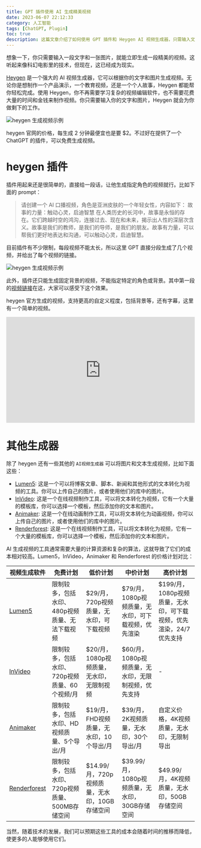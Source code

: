 ```yaml
---
title: GPT 插件使用 AI 生成精美视频
date: 2023-06-07 22:12:33
category: 人工智能
tags: [ChatGPT, Plugin]  
toc: true
description: 这篇文章介绍了如何使用 GPT 插件和 Heygen AI 视频生成器，只需输入文字和图片，就能生成精美的视频。文章还详细比较了其他视频生成工具，如 Lumen5、InVideo、Animaker 和 Renderforest，以及它们的价格计划。无论你是想制作产品演示、教育视频还是个人故事，这些工具都能帮你轻松完成。随着技术的发展，这些工具的成本预期会降低，使更多的人能够使用它们。
---
```


想象一下，你只需要输入一段文字和一张图片，就能立即生成一段精美的视频。这听起来像科幻电影里的技术，但现在，这已经成为现实。

[Heygen](https://app.heygen.com/home) 是一个强大的 AI 视频生成器，它可以根据你的文字和图片生成视频。无论你是想制作一个产品演示，一个教育视频，还是一个个人故事，Heygen 都能帮你轻松完成。使用 Heygen，你不再需要学习复杂的视频编辑软件，也不需要花费大量的时间和金钱来制作视频。你只需要输入你的文字和图片，Heygen 就会为你做剩下的工作。

![heygen 生成视频示例](https://slefboot-1251736664.cos.ap-beijing.myqcloud.com/20230607_gpt4_heygen_video.png)

<!--more-->

heygen 官网的价格，每生成 2 分钟最便宜也是要 $2。不过好在提供了一个 ChatGPT 的插件，可以免费生成视频。

# heygen 插件

插件用起来还是很简单的，直接给一段话，让他生成指定角色的视频就行。比如下面的 prompt：

> 请创建一个 AI 口播视频，角色是亚洲皮肤的一个年轻女性，内容如下：
> 故事的力量：触动心灵，启迪智慧
> 在人类历史的长河中，故事是永恒的存在。它们跨越时空的鸿沟，连接过去、现在和未来，揭示出人性的深层次含义。故事是我们的教师，是我们的导师，是我们的朋友。故事有力量，可以帮我们更好地表达和沟通，可以触动心灵，启迪智慧。

目前插件有不少限制，每段视频不能太长，所以这里 GPT 直接分段生成了几个视频，并给出了每个视频的链接。

![heygen 生成视频示例](https://slefboot-1251736664.cos.ap-beijing.myqcloud.com/20230607_gpt4_heygen_video_2.png)

此外，插件还只能生成固定背景的视频，不能指定特定的角色或背景。其中第一段的[视频链接](https://app.heygen.com/share/a74a4731cea14631bd05469d92c07649?sid=openai-plugin)在这，大家可以感受下这个效果。

heygen 官方生成的视频，支持更高的自定义程度，包括背景等，还有字幕，这里有一个简单的视频。

<div style="position: relative; padding-bottom: 56.25%; height: 0; overflow: hidden;">
  <iframe style="position: absolute; top:0; left: 0; width: 100%; height: 100%;" src="https://app.heygen.com/embeds/ede2ffb6805f4b7da2bde80f5440e315" title="HeyGen video player" frameborder="0" allow="encrypted-media; fullscreen;" allowfullscreen></iframe>
</div>

# 其他生成器

除了 heygen 还有一些其他的 `AI视频生成器` 可以将图片和文本生成视频，比如下面这些：

- [Lumen5](https://www.lumen5.com/): 这是一个可以将博客文章、脚本、新闻和其他形式的文本转化为视频的工具。你可以上传自己的图片，或者使用他们的库中的图片。
- [InVideo](https://invideo.io/): 这是一个在线视频制作工具，可以将文本转化为视频，它有一个大量的模板库，你可以选择一个模板，然后添加你的文本和图片。
- [Animaker](https://www.animaker.com/): 这是一个在线动画制作工具，可以将文本转化为动画视频，你可以上传自己的图片，或者使用他们的库中的图片。
- [Renderforest](https://www.renderforest.com/): 这是一个在线视频制作工具，可以将文本转化为视频，它有一个大量的模板库，你可以选择一个模板，然后添加你的文本和图片。

AI 生成视频的工具通常需要大量的计算资源和复杂的算法，这就导致了它们的成本相对较高。Lumen5，InVideo，Animaker 和 Renderforest 的价格计划对比：

| 视频生成软件 | 免费计划 | 低价计划 | 中价计划 | 高价计划 |
| --- | --- | --- | --- | --- |
| [Lumen5](https://www.lumen5.com/pricing/) | 限制较多，包括水印、480p视频质量、无法下载视频 | $29/月，720p视频质量，无水印，可下载视频 | $79/月，1080p视频质量，无水印，可下载视频，优先渲染 | $199/月，1080p视频质量，无水印，可下载视频，优先渲染，24/7优先支持 |
| [InVideo](https://invideo.io/pricing) | 限制较多，包括水印、720p视频质量、60个视频/月 | $20/月，1080p视频质量，无水印，无限制视频 | $60/月，1080p视频质量，无水印，无限制视频，优先支持 | - |
| [Animaker](https://www.animaker.com/pricing) | 限制较多，包括水印、HD视频质量、5个导出/月 | $19/月，FHD视频质量，无水印，10个导出/月 | $39/月，2K视频质量，无水印，30个导出/月 | 自定义价格，4K视频质量，无水印，无限制导出 |
| [Renderforest](https://www.renderforest.com/pricing) | 限制较多，包括水印、720p视频质量、500MB存储空间 | $14.99/月，720p视频质量，无水印，10GB存储空间 | $39.99/月，1080p视频质量，无水印，30GB存储空间 | $49.99/月，4K视频质量，无水印，50GB存储空间 |

当然，随着技术的发展，我们可以预期这些工具的成本会随着时间的推移而降低，使更多的人能够使用它们。